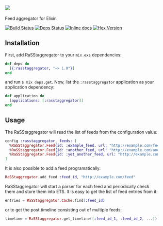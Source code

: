 # ![](https://i.imgur.com/7IUuHes.png)

Feed aggregator for Elixir.


[![Build
Status](https://travis-ci.org/slashrsm/rasstaggregator.svg?branch=master)](https://travis-ci.org/slashrsm/rasstaggregator)
[![Deps Status](https://beta.hexfaktor.org/badge/all/github/slashrsm/rasstaggregator.svg)](https://beta.hexfaktor.org/github/slashrsm/rasstaggregator)
[![Inline docs](http://inch-ci.org/github/slashrsm/rasstaggregator.svg)](http://hexdocs.pm/rasstaggregator/)
[![Hex Version](http://img.shields.io/hexpm/v/rasstaggregator.svg?style=flat)](https://hex.pm/packages/rasstaggregator)

## Installation

First, add RaSStaggregator to your `mix.exs` dependencies:

```elixir
def deps do
  [{:rasstaggregator, "~> 1.0"}]
end
```

and run `$ mix deps.get`. Now, list the `:rasstaggregator` application as your
application dependency:

```elixir
def application do
  [applications: [:rasstaggregator]]
end
```

## Usage

The RaSStaggregator will read the list of feeds from the configuration value:

```elixir
config :rasstaggregator, feeds: [
  %RaSStaggregator.Feed{id: :example_feed, url: "http://example.com/feed"},
  %RaSStaggregator.Feed{id: :another_feed, url: "http://example.com/another_feed"},
  %RaSStaggregator.Feed{id: :yet_another_feed, url: "http://example.com/yet_another_feed"},
]
```

It is also possible to add a feed programatically:

```elixir
RaSStaggregator.add_feed :feed_id, "http://example.com/feed"
```

RaSStaggregator will start a parser for each feed and periodically check them
and store them into ETS. It is easy to get the list of feed entries from it:

```elixir
entries = RaSStaggregator.Cache.find(:feed_id)
```

or to get the post timeline consisting out of multiple feeds:

```elixir
timeline = RaSStaggregator.get_timeline([:feed_id_1, :feed_id_2, ...])
```
